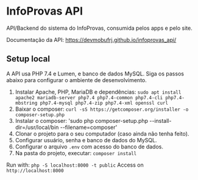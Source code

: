 # InfoProvas API
API/Backend do sistema do InfoProvas, consumida pelos apps e pelo site.

Documentação da API: https://devmobufrj.github.io/infoprovas_api/

## Setup local
A API usa PHP 7.4 e Lumen, e banco de dados MySQL. Siga os passos abaixo para configurar o ambiente
de desenvolvimento.

1. Instalar Apache, PHP, MariaDB e dependências: `sudo apt install apache2 mariadb-server php7.4 php7.4-common php7.4-cli php7.4-mbstring php7.4-mysql php7.4-zip php7.4-xml openssl curl`
2. Baixar o composer: `curl -sS https://getcomposer.org/installer -o composer-setup.php`
3. Instalar o composer: 'sudo php composer-setup.php --install-dir=/usr/local/bin --filename=composer'
4. Clonar o projeto para o seu computador (caso ainda não tenha feito).
5. Configurar usuário, senha e banco de dados do MySQL.
6. Configurar o arquivo `.env` com acesso do banco de dados.
7. Na pasta do projeto, executar: `composer install`


Run with: `php -S localhost:8000 -t public`
Access on `http://localhost:8000`
